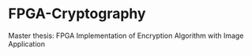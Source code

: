 FPGA-Cryptography
=================

Master thesis: FPGA Implementation of Encryption Algorithm with Image Application
